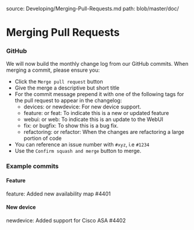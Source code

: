 source: Developing/Merging-Pull-Requests.md
path: blob/master/doc/
# Merging Pull Requests

### GitHub
We will now build the monthly change log from our GitHub commits. When merging a commit, please 
ensure you:

  - Click the `Merge pull request` button
  - Give the merge a descriptive but short title
  - For the commit message prepend it with one of the following tags for the pull request to appear in the changelog:
    - devices: or newdevice: For new device support.
    - feature: or feat: To indicate this is a new or updated feature
    - webui: or web: To indicate this is an update to the WebUI
    - fix: or bugfix: To show this is a bug fix.
    - refactoring: or refactor: When the changes are refactoring a large portion of code
  - You can reference an issue number with `#xyz`, i.e `#1234`
  - Use the `Confirm squash and merge` button to merge.

### Example commits

#### Feature

feature: Added new availability map #4401

#### New device

newdevice: Added support for Cisco ASA #4402
